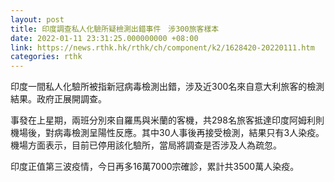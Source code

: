 ```yaml
---
layout: post
title: 印度調查私人化驗所疑檢測出錯事件　涉300旅客樣本
date: 2022-01-11 23:31:25.000000000 +08:00
link: https://news.rthk.hk/rthk/ch/component/k2/1628420-20220111.htm
categories: rthk
---
```


印度一間私人化驗所被指新冠病毒檢測出錯，涉及近300名來自意大利旅客的檢測結果。政府正展開調查。

事發在上星期，兩班分別來自羅馬與米蘭的客機，共298名旅客抵達印度阿姆利則機場後，對病毒檢測呈陽性反應。其中30人事後再接受檢測，結果只有3人染疫。機場方面表示，目前已停用該化驗所，當局將調查是否涉及人為疏忽。

印度正值第三波疫情，今日再多16萬7000宗確診，累計共3500萬人染疫。
